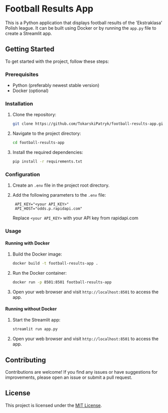 # Football Results App

This is a Python application that displays football results of the 'Ekstraklasa' Polish league. It can be built using Docker or by running the `app.py` file to create a Streamlit app.

## Getting Started

To get started with the project, follow these steps:

### Prerequisites

- Python (preferably newest stable version)
- Docker (optional)

### Installation

1. Clone the repository:

   ```bash
   git clone https://github.com/TokarskiPatryk/football-results-app.git
   ```

2. Navigate to the project directory:

   ```bash
   cd football-results-app
   ```

3. Install the required dependencies:

   ```bash
   pip install -r requirements.txt
   ```

### Configuration

1. Create an `.env` file in the project root directory.

2. Add the following parameters to the `.env` file:

   ```plaintext
    API_KEY="<your API_KEY>"
    API_HOST="odds.p.rapidapi.com"
   ```

   Replace `<your API_KEY>` with your API key from rapidapi.com

### Usage

#### Running with Docker

1. Build the Docker image:

   ```bash
   docker build -t football-results-app .
   ```

2. Run the Docker container:

   ```bash
   docker run -p 8501:8501 football-results-app
   ```

3. Open your web browser and visit `http://localhost:8501` to access the app.

#### Running without Docker

1. Start the Streamlit app:

   ```bash
   streamlit run app.py
   ```

2. Open your web browser and visit `http://localhost:8501` to access the app.

## Contributing

Contributions are welcome! If you find any issues or have suggestions for improvements, please open an issue or submit a pull request.

## License

This project is licensed under the [MIT License](LICENSE).

